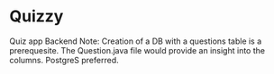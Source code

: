 # Quizzy
Quiz app Backend 
Note: Creation of a DB with a questions table is a prerequesite. 
The Question.java file would provide an insight into the columns.
PostgreS preferred.
